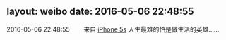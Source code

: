 layout: weibo
date: 2016-05-06 22:48:55
---
2016-05-06 22:48:55  &nbsp;&nbsp;&nbsp;&nbsp;&nbsp;&nbsp; 来自 <a href="sinaweibo://customweibosource" rel="nofollow">iPhone 5s</a>
人生最难的怕是做生活的英雄…… ​​​
